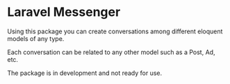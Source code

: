 # Laravel Messenger

Using this package you can create conversations among different eloquent models of any type.

Each conversation can be related to any other model such as a Post, Ad, etc.

The package is in development and not ready for use.
